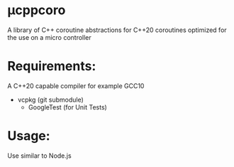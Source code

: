 # µcppcoro
A library of C++ coroutine abstractions for C++20 coroutines optimized for the use on a micro controller  


# Requirements:
A C++20 capable compiler for example GCC10

+ vcpkg (git submodule)
    - GoogleTest (for Unit Tests)

# Usage:
Use similar to Node.js